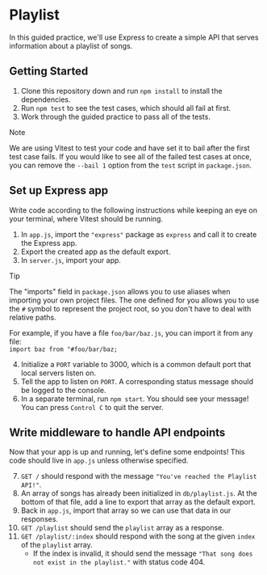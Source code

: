 # Playlist

In this guided practice, we'll use Express to create a simple API that serves information about a playlist of songs.

## Getting Started

1. Clone this repository down and run `npm install` to install the dependencies.
2. Run `npm test` to see the test cases, which should all fail at first.
3. Work through the guided practice to pass all of the tests.

> [!NOTE]
>
> We are using Vitest to test your code and have set it to bail after the first test case
> fails. If you would like to see all of the failed test cases at once, you can remove
> the `--bail 1` option from the `test` script in `package.json`.

## Set up Express app

Write code according to the following instructions while keeping an eye on your terminal,
where Vitest should be running.

1. In `app.js`, import the `"express"` package as `express` and call it to create the Express app.
2. Export the created app as the default export.
3. In `server.js`, import your app.

> [!TIP]
>
> The "imports" field in `package.json` allows you to use aliases when importing
> your own project files. The one defined for you allows you to use the `#` symbol
> to represent the project root, so you don't have to deal with relative paths.
>
> For example, if you have a file `foo/bar/baz.js`, you can import it from any file:\
> `import baz from "#foo/bar/baz;`

4. Initialize a `PORT` variable to 3000, which is a common default port that local servers listen on.
5. Tell the app to listen on `PORT`. A corresponding status message should be logged to the console.
6. In a separate terminal, run `npm start`. You should see your message! You can press
   `Control C` to quit the server.

## Write middleware to handle API endpoints

Now that your app is up and running, let's define some endpoints! This code should live in
`app.js` unless otherwise specified.

7. `GET /` should respond with the message `"You've reached the Playlist API!"`.
8. An array of songs has already been initialized in `db/playlist.js`. At the bottom of that file, add a line to export that array as the default export.
9. Back in `app.js`, import that array so we can use that data in our responses.
10. `GET /playlist` should send the `playlist` array as a response.
11. `GET /playlist/:index` should respond with the song at the given `index` of the `playlist` array.
    - If the index is invalid, it should send the message `"That song does not exist in the playlist."` with status code 404.
